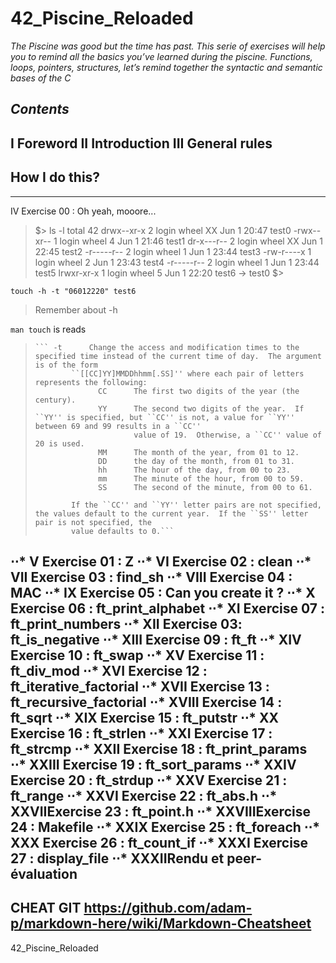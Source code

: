 # 42_Piscine_Reloaded

*The Piscine was good but the time has past. This serie of exercises will help you to
remind all the basics you’ve learned during the piscine. Functions, loops, pointers, structures, let’s remind together the syntactic and semantic bases of the C*

*Contents*
---
I Foreword
II Introduction
 III General rules
---
## How I do this?
---
IV Exercise 00 : Oh yeah, mooore...

> $> ls -l
> total 42
> drwx--xr-x  2 login  wheel  XX Jun  1 20:47 test0
> -rwx--xr--  1 login  wheel   4 Jun  1 21:46 test1
> dr-x---r--  2 login  wheel  XX Jun  1 22:45 test2
> -r-----r--  2 login  wheel   1 Jun  1 23:44 test3
> -rw-r----x  1 login  wheel   2 Jun  1 23:43 test4
> -r-----r--  2 login  wheel   1 Jun  1 23:44 test5
> lrwxr-xr-x  1 login  wheel   5 Jun  1 22:20 test6 -> test0
> $>


```touch -h -t "06012220" test6```

> Remember about -h 

`man touch` is reads

>     ``` -t      Change the access and modification times to the specified time instead of the current time of day.  The argument is of the form
>             ``[[CC]YY]MMDDhhmm[.SS]'' where each pair of letters represents the following:
>                   CC      The first two digits of the year (the century).
>                   YY      The second two digits of the year.  If ``YY'' is specified, but ``CC'' is not, a value for ``YY'' between 69 and 99 results in a ``CC''
>                           value of 19.  Otherwise, a ``CC'' value of 20 is used.
>                   MM      The month of the year, from 01 to 12.
>                   DD      the day of the month, from 01 to 31.
>                   hh      The hour of the day, from 00 to 23.
>                   mm      The minute of the hour, from 00 to 59.
>                   SS      The second of the minute, from 00 to 61.
>
>             If the ``CC'' and ``YY'' letter pairs are not specified, the values default to the current year.  If the ``SS'' letter pair is not specified, the
>             value defaults to 0.```
⋅⋅* V Exercise 01 : Z
⋅⋅* VI Exercise 02 : clean
⋅⋅* VII Exercise 03 : find_sh
⋅⋅* VIII Exercise 04 : MAC
⋅⋅* IX Exercise 05 : Can you create it ?
⋅⋅* X Exercise 06 : ft_print_alphabet
⋅⋅* XI Exercise 07 : ft_print_numbers
⋅⋅* XII Exercise 03: ft_is_negative
⋅⋅* XIII Exercise 09 : ft_ft 
⋅⋅* XIV Exercise 10 : ft_swap
⋅⋅* XV Exercise 11 : ft_div_mod
⋅⋅* XVI Exercise 12 : ft_iterative_factorial
⋅⋅* XVII Exercise 13 : ft_recursive_factorial
⋅⋅* XVIII Exercise 14 : ft_sqrt
⋅⋅* XIX Exercise 15 : ft_putstr
⋅⋅* XX Exercise 16 : ft_strlen
⋅⋅* XXI Exercise 17 : ft_strcmp
⋅⋅* XXII Exercise 18 : ft_print_params
⋅⋅* XXIII Exercise 19 : ft_sort_params
⋅⋅* XXIV Exercise 20 : ft_strdup
⋅⋅* XXV Exercise 21 : ft_range
⋅⋅* XXVI Exercise 22 : ft_abs.h
⋅⋅* XXVIIExercise 23 : ft_point.h
⋅⋅* XXVIIIExercise 24 : Makefile
⋅⋅* XXIX Exercise 25 : ft_foreach
⋅⋅* XXX Exercise 26 : ft_count_if
⋅⋅* XXXI Exercise 27 : display_file
⋅⋅* XXXIIRendu et peer-évaluation
---
CHEAT GIT
https://github.com/adam-p/markdown-here/wiki/Markdown-Cheatsheet
---

42_Piscine_Reloaded
